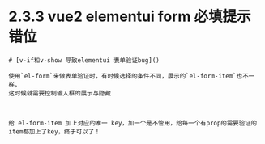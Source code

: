 # 2.3.3 vue2 elementui form 必填提示错位


```
# [v-if和v-show 导致elementui 表单验证bug]()

使用`el-form`来做表单验证时，有时候选择的条件不同，展示的`el-form-item`也不一样，  
这时候就需要控制输入框的展示与隐藏



给 el-form-item 加上对应的唯一 key，加一个是不管用，给每一个有prop的需要验证的item都加上了key，终于可以了！
```
